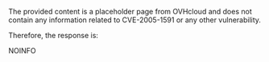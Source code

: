 The provided content is a placeholder page from OVHcloud and does not contain any information related to CVE-2005-1591 or any other vulnerability.

Therefore, the response is:

NOINFO